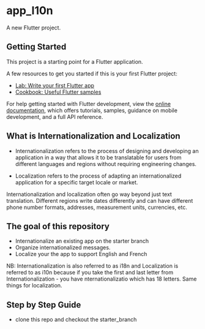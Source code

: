 # app_l10n

A new Flutter project.

## Getting Started

This project is a starting point for a Flutter application.

A few resources to get you started if this is your first Flutter project:

- [Lab: Write your first Flutter app](https://docs.flutter.dev/get-started/codelab)
- [Cookbook: Useful Flutter samples](https://docs.flutter.dev/cookbook)

For help getting started with Flutter development, view the
[online documentation](https://docs.flutter.dev/), which offers tutorials,
samples, guidance on mobile development, and a full API reference.

## What is Internationalization and Localization

- Internationalization refers to the process of designing and developing an application in a way that allows it to be translatable for users from different languages and regions without requiring engineering changes.

- Localization refers to the process of adapting an internationalized application for a specific target locale or market.

Internationalization and localization often go way beyond just text translation. Different regions write dates differently and can have different phone number formats, addresses, measurement units, currencies, etc.

## The goal of this repository

- Internationalize an existing app on the starter branch
- Organize internationalized messages.
- Localize your the app to support English and French

NB: Internationalization is also referred to as i18n and Localization is referred to as i10n because if you take the first and last letter from Internationalization - you have nternationalizatio which has 18 letters. Same things for localization.

## Step by Step Guide

- clone this repo and checkout the starter_branch
